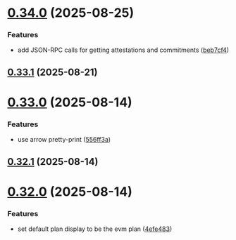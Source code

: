 # [0.34.0](https://github.com/spaceandtimefdn/sxt-proof-of-sql-sdk/compare/v0.33.1...v0.34.0) (2025-08-25)


### Features

* add JSON-RPC calls for getting attestations and commitments ([beb7cf4](https://github.com/spaceandtimefdn/sxt-proof-of-sql-sdk/commit/beb7cf467b4b2396c82f4060dad70d66253dac2f))



## [0.33.1](https://github.com/spaceandtimefdn/sxt-proof-of-sql-sdk/compare/v0.33.0...v0.33.1) (2025-08-21)



# [0.33.0](https://github.com/spaceandtimefdn/sxt-proof-of-sql-sdk/compare/v0.32.1...v0.33.0) (2025-08-14)


### Features

* use arrow pretty-print ([556ff3a](https://github.com/spaceandtimefdn/sxt-proof-of-sql-sdk/commit/556ff3adda0610dee689e607da14814d4c3c93dd))



## [0.32.1](https://github.com/spaceandtimefdn/sxt-proof-of-sql-sdk/compare/v0.32.0...v0.32.1) (2025-08-14)



# [0.32.0](https://github.com/spaceandtimefdn/sxt-proof-of-sql-sdk/compare/v0.31.0...v0.32.0) (2025-08-14)


### Features

* set default plan display to be the evm plan ([4efe483](https://github.com/spaceandtimefdn/sxt-proof-of-sql-sdk/commit/4efe48326a7eabe1959ace6706428ea75ae03b84))



